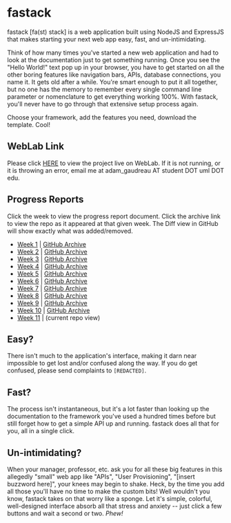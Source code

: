 # fastack
fastack [fa(st) stack] is a web application built using NodeJS and ExpressJS that makes
starting your next web app easy, fast, and un-intimidating. 

Think of how many times you've started a new web application and had to look at the 
documentation just to get something running. Once you see the "Hello World!" text pop
up in your browser, you have to get started on all the other boring features like
navigation bars, APIs, database connections, you name it. It gets old after a while.
You're smart enough to put it all together, but no one has the memory to remember
every single command line parameter or nomenclature to get everything working 100%.
With fastack, you'll never have to go through that extensive setup process again.

Choose your framework, add the features you need, download the template. Cool!

## WebLab Link
Please click [HERE](http://weblab.cs.uml.edu:3003) to view the project live on WebLab. If it is
not running, or it is throwing an error, email me at adam_gaudreau AT student DOT uml DOT edu.

## Progress Reports
Click the week to view the progress report document. Click the archive link to view the repo as it
appeared at that given week. The Diff view in GitHub will show exactly what was added/removed.
* [Week 1](https://github.com/argaudreau/fastack/tree/master/docs/progress_reports/week1.txt) | [GitHub Archive](https://github.com/argaudreau/fastack/tree/ac6e6830ffc3881a10805021891f5814860d6a23)
* [Week 2](https://github.com/argaudreau/fastack/tree/master/docs/progress_reports/week2.txt) | [GitHub Archive](https://github.com/argaudreau/fastack/tree/08fc7fce809c760e34ef127fba47bbbd14b956e5)
* [Week 3](https://github.com/argaudreau/fastack/tree/master/docs/progress_reports/week3.txt) | [GitHub Archive](https://github.com/argaudreau/fastack/tree/b78235a3843fa1a1883a60ae935ed33e232247bd)
* [Week 4](https://github.com/argaudreau/fastack/tree/master/docs/progress_reports/week4.txt) | [GitHub Archive](https://github.com/argaudreau/fastack/tree/71b22ed56422c3e6c6f6ad9071933acb3f09f300)
* [Week 5](https://github.com/argaudreau/fastack/tree/master/docs/progress_reports/week5.txt) | [GitHub Archive](https://github.com/argaudreau/fastack/tree/6beb176e7b7814191c71e22753465d2fc7dd704a)
* [Week 6](https://github.com/argaudreau/fastack/tree/master/docs/progress_reports/week6.txt) | [GitHub Archive](https://github.com/argaudreau/fastack/tree/a0709c7799fd3a2d1fece1a1739df60b826087de)
* [Week 7](https://github.com/argaudreau/fastack/tree/master/docs/progress_reports/week7.txt) | [GitHub Archive](https://github.com/argaudreau/fastack/tree/b09845cfe0058f64216654e4be4515a84c75c53f)
* [Week 8](https://github.com/argaudreau/fastack/tree/master/docs/progress_reports/week8.txt) | [GitHub Archive](https://github.com/argaudreau/fastack/tree/9fd2dafbcc977c35828ff0413277edb028fb0886)
* [Week 9](https://github.com/argaudreau/fastack/tree/master/docs/progress_reports/week9.txt) | [GitHub Archive](https://github.com/argaudreau/fastack/tree/e47d88760955fbfadfafd7592707f4ad20dc0262)
* [Week 10](https://github.com/argaudreau/fastack/tree/master/docs/progress_reports/week10.txt) | [GitHub Archive](https://github.com/argaudreau/fastack/tree/dc7b4ec67be8c4a6c301cf155eb9df168a034d02)
* [Week 11](https://github.com/argaudreau/fastack/tree/master/docs/progress_reports/week11.txt) | (current repo view)

## Easy?
There isn't much to the application's interface, making it darn near impossible to 
get lost and/or confused along the way. If you do get confused, please send complaints
to `[REDACTED]`.

## Fast?
The process isn't instantaneous, but it's a lot faster than looking up the documentation
to the framework you've used a hundred times before but still forget how to get a simple
API up and running. fastack does all that for you, all in a single click.

## Un-intimidating?
When your manager, professor, etc. ask you for all these big features in this allegedly
"small" web app like "APIs", "User Provisioning", "[insert buzzword here]", your
knees may begin to shake. Heck, by the time you add all those you'll have no time to
make the custom bits! Well wouldn't you know, fastack takes on that worry like a sponge.
Let it's simple, colorful, well-designed interface absorb all that stress and anxiety -- 
just click a few buttons and wait a second or two. *Phew!*
